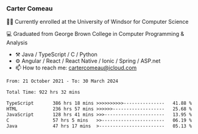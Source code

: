 ### Carter Comeau

🙋‍♂️ Currently enrolled at the University of Windsor for Computer Science

💻 Graduated from George Brown College in Computer Programming & Analysis

- ⚒️ Java / TypeScript / C / Python
- ⚙️ Angular / React / React Native / Ionic / Spring / ASP.net
- 📫 How to reach me: cartercomeau@icloud.com

<!--START_SECTION:waka-->

```txt
From: 21 October 2021 - To: 30 March 2024

Total Time: 922 hrs 32 mins

TypeScript       386 hrs 18 mins >>>>>>>>>>---------------   41.88 %
HTML             236 hrs 57 mins >>>>>>-------------------   25.68 %
JavaScript       128 hrs 41 mins >>>----------------------   13.95 %
C                57 hrs 5 mins   >>-----------------------   06.19 %
Java             47 hrs 17 mins  >------------------------   05.13 %
```

<!--END_SECTION:waka-->
